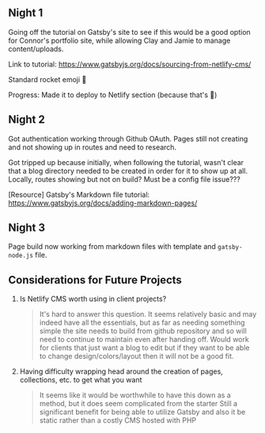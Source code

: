 ## Night 1

Going off the tutorial on Gatsby's site to see if this would be a good option for Connor's portfolio site, while allowing Clay and Jamie to manage content/uploads.

Link to tutorial: https://www.gatsbyjs.org/docs/sourcing-from-netlify-cms/

Standard rocket emoji 🚀

Progress: Made it to deploy to Netlify section (because that's 🍰)

## Night 2

Got authentication working through Github OAuth. Pages still not creating and not showing up in routes and need to research.

Got tripped up because initially, when following the tutorial, wasn't clear that a blog directory needed to be created in order for it to show up at all. Locally, routes showing but not on build? Must be a config file issue???

[Resource] Gatsby's Markdown file tutorial: https://www.gatsbyjs.org/docs/adding-markdown-pages/

## Night 3

Page build now working from markdown files with template and `gatsby-node.js` file.

## Considerations for Future Projects

1. Is Netlify CMS worth using in client projects?

   > It's hard to answer this question. It seems relatively basic and may indeed have all the essentials, but as far as needing something simple the site needs to build from github repository and so will need to continue to maintain even after handing off.
   > Would work for clients that just want a blog to edit but if they want to be able to change design/colors/layout then it will not be a good fit.

2. Having difficulty wrapping head around the creation of pages, collections, etc. to get what you want
   > It seems like it would be worthwhile to have this down as a method, but it does seem complicated from the starter
   > Still a significant benefit for being able to utilize Gatsby and also it be static rather than a costly CMS hosted with PHP
